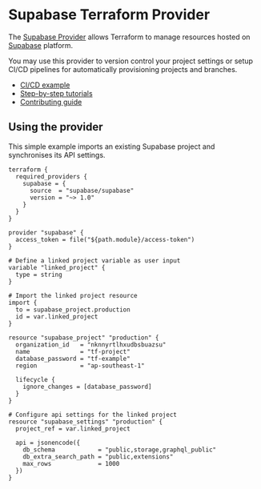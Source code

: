 # Supabase Terraform Provider

The [Supabase Provider](https://registry.terraform.io/providers/supabase/supabase/latest/docs) allows Terraform to manage resources hosted on [Supabase](https://supabase.com/) platform.

You may use this provider to version control your project settings or setup CI/CD pipelines for automatically provisioning projects and branches.

- [CI/CD example](https://github.com/supabase/supabase-action-example/tree/main/supabase/remotes)
- [Step-by-step tutorials](docs/tutorial.md)
- [Contributing guide](CONTRIBUTING.md)

## Using the provider

This simple example imports an existing Supabase project and synchronises its API settings.

```hcl
terraform {
  required_providers {
    supabase = {
      source  = "supabase/supabase"
      version = "~> 1.0"
    }
  }
}

provider "supabase" {
  access_token = file("${path.module}/access-token")
}

# Define a linked project variable as user input
variable "linked_project" {
  type = string
}

# Import the linked project resource
import {
  to = supabase_project.production
  id = var.linked_project
}

resource "supabase_project" "production" {
  organization_id   = "nknnyrtlhxudbsbuazsu"
  name              = "tf-project"
  database_password = "tf-example"
  region            = "ap-southeast-1"

  lifecycle {
    ignore_changes = [database_password]
  }
}

# Configure api settings for the linked project
resource "supabase_settings" "production" {
  project_ref = var.linked_project

  api = jsonencode({
    db_schema            = "public,storage,graphql_public"
    db_extra_search_path = "public,extensions"
    max_rows             = 1000
  })
}
```
